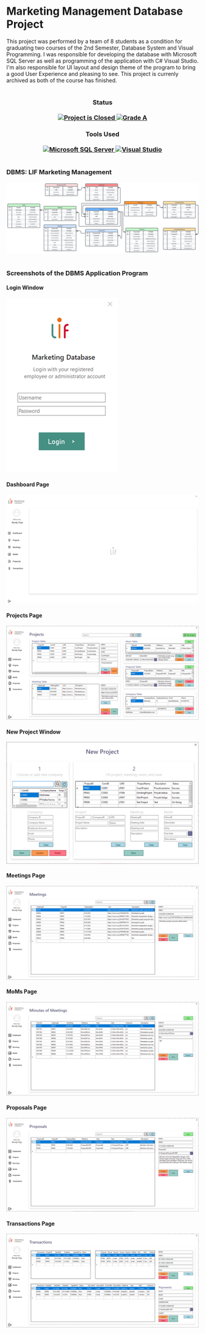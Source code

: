# Marketing Management Database Project
This project was performed by a team of 8 students as a condition for graduating two courses of the 2nd Semester, Database System and Visual Programming. I was responsible for developing the database with Microsoft SQL Server as well as programming of the application with C# Visual Studio. I'm also responsible for UI layout and design theme of the program to bring a good User Experience and pleasing to see. This project is currenly archived as both of the course has finished.
#

<H3 align="center">
  Status<br><br>
  <a href=#>
    <img src="https://img.shields.io/badge/Project_Status-Closed-red.svg" alt="Project is Closed">
  </a>
  <a href=#>
    <img src="https://img.shields.io/badge/Final_Grade-A-green.svg" alt="Grade A">
  </a>
</H3>

<H3 align="center">
  Tools Used<br><br>
  <a href=#>
    <img src="https://img.shields.io/badge/Made%20with-Microsoft_SQL_Server-232863?style=for-the-badge&logo=microsoft-sql-server" alt="Microsoft SQL Server">
  </a>
  <a href=#>
    <img src="https://img.shields.io/badge/Made%20with-Visual_Studio-purple?style=for-the-badge&logo=visual-studio" alt="Visual Studio">
  </a>
</H3>

#
### DBMS: LIF Marketing Management
![DBMS Tables of LIF Marketing Management](https://github.com/Adhelio/Marketing-Management-Database-Project/blob/main/Screenshots/DBMS_Tables.svg)
#
### Screenshots of the DBMS Application Program
#### Login Window
![Login Window](https://github.com/Adhelio/Marketing-Management-Database-Project/blob/main/Screenshots/LIF-DBMS_Login.png)
#### Dashboard Page
![Dashboard Page](https://github.com/Adhelio/Marketing-Management-Database-Project/blob/main/Screenshots/LIF-DBMS_Dashboard.png)
#### Projects Page
![Projects Page](https://github.com/Adhelio/Marketing-Management-Database-Project/blob/main/Screenshots/LIF-DBMS_Projects.png)
#### New Project Window
![New Project Window](https://github.com/Adhelio/Marketing-Management-Database-Project/blob/main/Screenshots/LIF-DBMS_New-Project.png)
#### Meetings Page
![Meetings Page](https://github.com/Adhelio/Marketing-Management-Database-Project/blob/main/Screenshots/LIF-DBMS_Meetings.png)
#### MoMs Page
![MoMs Page](https://github.com/Adhelio/Marketing-Management-Database-Project/blob/main/Screenshots/LIF-DBMS_MoMs.png)
#### Proposals Page
![Proposals Page](https://github.com/Adhelio/Marketing-Management-Database-Project/blob/main/Screenshots/LIF-DBMS_Proposals.png)
#### Transactions Page
![Transactions Page](https://github.com/Adhelio/Marketing-Management-Database-Project/blob/main/Screenshots/LIF-DBMS_Transactions.png)
#
